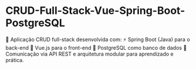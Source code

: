 # CRUD-Full-Stack-Vue-Spring-Boot-PostgreSQL
📌 Aplicação CRUD full-stack desenvolvida com:  ⚡ Spring Boot (Java) para o back-end  🎨 Vue.js para o front-end  🐘 PostgreSQL como banco de dados 🔗 Comunicação via API REST e arquitetura modular para aprendizado e prática.
